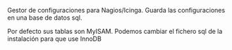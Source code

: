 Gestor de configuraciones para Nagios/Icinga.
Guarda las configuraciones en una base de datos sql.

Por defecto sus tablas son MyISAM.
Podemos cambiar el fichero sql de la instalación para que use InnoDB
